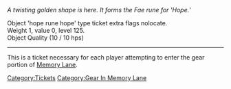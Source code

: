 *A twisting golden shape is here. It forms the Fae rune for 'Hope.*'

Object 'hope rune hope' type ticket extra flags nolocate.  
Weight 1, value 0, level 125.  
Object Quality (10 / 10 hps)

------------------------------------------------------------------------

This is a ticket necessary for each player attempting to enter the gear
portion of [Memory Lane](:Category:Memory_Lane.md "wikilink").

[Category:Tickets](Category:Tickets "wikilink") [Category:Gear In Memory
Lane](Category:Gear_In_Memory_Lane "wikilink")
